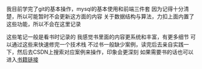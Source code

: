 我目前学完了git的基本操作，mysql的基本使用和前端三件套
因为记得十分清楚，所以可能暂时不会更新这方面的内容
关于数据结构与算法，力扣上面内置了这些功能，所以不会在这里记录

这些笔记一般是看书时记录的
我感觉书里面的内容更系统和丰富，有更多细节
可以通过这些来快速修完一个技术栈
不过书一般缺少案例，读完后去亲自实践一下，然后去CSDN上搜索对应案例来操作，印象会更深刻
如果需要书的话也可以进入[书籍链接](https://pan.baidu.com/s/17QVrsN7bq1cGdaP38DxyuQ?pwd=u3nk )
